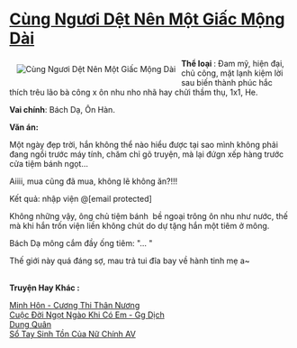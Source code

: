 <a href="https://utruyen.com/cung-nguoi-det-nen-mot-giac-mong-dai/24963/" title="Cùng Ngươi Dệt Nên Một Giấc Mộng Dài"><h1>Cùng Ngươi Dệt Nên Một Giấc Mộng Dài</h1></a><div style="display:table"><img align="right" style="float: left; padding: 10px;" src="https://utruyen.com/images/story/200x260/cung-nguoi-det-nen-mot-giac-mong-dai.jpg" alt="Cùng Ngươi Dệt Nên Một Giấc Mộng Dài"><b>Thể loại </b>: Đam mỹ, hiện đại, chủ công, mặt lạnh kiệm lời sau biến thành phúc hắc thích trêu lão bà công x ôn nhu nho nhã hay chửi thầm thụ, 1x1, He.<p></p><b>Vai chính</b>: Bách Dạ, Ôn Hàn.<p></p><b>Văn án:     </b><p></p>Một ngày đẹp trời, hắn không thể nào hiểu được tại sao mình không phải đang ngồi trước máy tính, chăm chỉ gõ truyện, mà lại đứgn xếp hàng trước cửa tiệm bánh ngọt...<p></p>Aiiii, mua cũng đã mua, không lẽ không ăn?!!!<p></p>Kết quả: nhập viện @[email protected]<p></p>Không những vậy, ông chủ tiệm bánh  bề ngoại trông ôn nhu như nước, thế mà khi hắn trốn viện liền không chút do dự tặng hắn một tiêm ở mông.<p></p>Bách Dạ mông cắm đầy ống tiêm: "... " <p></p>Thế giới này quá đáng sợ, mau trả tui đĩa bay về hành tinh mẹ a~</div><p><br><b>Truyện Hay Khác :</b></p><a href="https://utruyen.com/minh-hon-cuong-thi-than-nuong/24961/" alt="Minh Hôn - Cương Thi Thân Nương">Minh Hôn - Cương Thi Thân Nương</a><br/><a href="https://www.pinterest.com/pin/669629038332697777" alt="Cuộc Đời Ngọt Ngào Khi Có Em - Gg Dịch">Cuộc Đời Ngọt Ngào Khi Có Em - Gg Dịch</a><br/><a href="https://dammyh.wordpress.com/2019/11/07/dung-quan/" alt="Dung Quân">Dung Quân</a><br/><a href="https://github.com/quanluxury/ngontinhhot/tree/master/truyenhay/18380/" alt="Sổ Tay Sinh Tồn Của Nữ Chính AV">Sổ Tay Sinh Tồn Của Nữ Chính AV</a><br/>